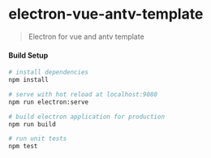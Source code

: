 # electron-vue-antv-template

> Electron for vue and antv template

#### Build Setup

``` bash
# install dependencies
npm install

# serve with hot reload at localhost:9080
npm run electron:serve

# build electron application for production
npm run build

# run unit tests
npm test
```
